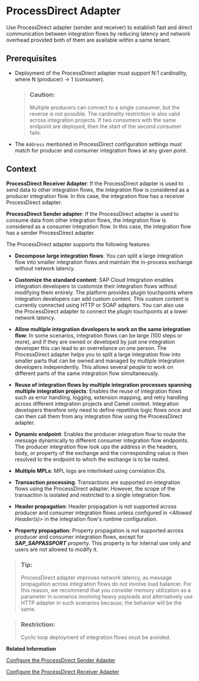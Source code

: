 <!-- loio74457187451f431298355fbbf807d086 -->

# ProcessDirect Adapter

Use ProcessDirect adapter \(sender and receiver\) to establish fast and direct communication between integration flows by reducing latency and network overhead provided both of them are available within a same tenant.



<a name="loio74457187451f431298355fbbf807d086__prereq_x5l_h55_4cb"/>

## Prerequisites

-   Deployment of the ProcessDirect adapter must support N:1 cardinality, where N \(producer\) → 1 \(consumer\).

    > ### Caution:  
    > Multiple producers can connect to a single consumer, but the reverse is not possible. The cardinality restriction is also valid across integration projects. If two consumers with the same endpoint are deployed, then the start of the second consumer fails.

-   The `Address` mentioned in ProcessDirect configuration settings must match for producer and consumer integration flows at any given point.




<a name="loio74457187451f431298355fbbf807d086__context_mqx_k55_4cb"/>

## Context

**ProcessDirect Receiver Adapter**: If the ProcessDirect adapter is used to send data to other integration flows, the integration flow is considered as a producer integration flow. In this case, the integration flow has a receiver ProcessDirect adapter.

**ProcessDirect Sender adapter**: If the ProcessDirect adapter is used to consume data from other integration flows, the integration flow is considered as a consumer integration flow. In this case, the integration flow has a sender ProcessDirect adapter.

The ProcessDirect adapter supports the following features:

-   **Decompose large integration flows**: You can split a large integration flow into smaller integration flows and maintain the in-process exchange without network latency.

-   **Customize the standard content**: SAP Cloud Integration enables integration developers to customize their integration flows without modifying them entirely. The platform provides plugin touchpoints where integration developers can add custom content. This custom content is currently connected using HTTP or SOAP adapters. You can also use the ProcessDirect adapter to connect the plugin touchpoints at a lower network latency.

-   **Allow multiple integration developers to work on the same integration flow**: In some scenarios, integration flows can be large \(100 steps or more\), and if they are owned or developed by just one integration developer this can lead to an overreliance on one person. The ProcessDirect adapter helps you to split a large integration flow into smaller parts that can be owned and managed by multiple integration developers independently. This allows several people to work on different parts of the same integration flow simultaneously.

-   **Reuse of integration flows by multiple integration processes spanning multiple integration projects**: Enables the reuse of integration flows such as error handling, logging, extension mapping, and retry handling across different integration projects and Camel context. Integration developers therefore only need to define repetitive logic flows once and can then call them from any integration flow using the ProcessDirect adapter.

-   **Dynamic endpoint**: Enables the producer integration flow to route the message dynamically to different consumer integration flow endpoints. The producer integration flow look ups the address in the headers, body, or property of the exchange and the corresponding value is then resolved to the endpoint to which the exchange is to be routed.

-   **Multiple MPLs**: MPL logs are interlinked using correlation IDs.

-   **Transaction processing**: Transactions are supported on integration flows using the ProcessDirect adapter. However, the scope of the transaction is isolated and restricted to a single integration flow.

-   **Header propagation**: Header propagation is not supported across producer and consumer integration flows unless configured in *<Allowed Header\(s\)\>* in the integration flow's runtime configuration.

-   **Property propagation**: Property propagation is not supported across producer and consumer integration flows, except for ***SAP\_SAPPASSPORT*** property. This property is for internal use only and users are not allowed to modify it.


> ### Tip:  
> ProcessDirect adapter improves network latency, as message propagation across integration flows do not involve load balancer. For this reason, we recommend that you consider memory utilization as a parameter in scenarios involving heavy payloads and alternatively use HTTP adapter in such scenarios because, the behavior will be the same.

> ### Restriction:  
> Cyclic loop deployment of integration flows must be avoided.

**Related Information**  


[Configure the ProcessDirect Sender Adapter](configure-the-processdirect-sender-adapter-e340d4c.md "You use the ProcessDirect sender adapter to establish fast and direct communication between integration flows by reducing latency and network overhead provided both of them are available within a same tenant.")

[Configure the ProcessDirect Receiver Adapter](configure-the-processdirect-receiver-adapter-5b7327d.md "You use the ProcessDirect receiver adapter to establish fast and direct communication between integration flows by reducing latency and network overhead provided both of them are available within a same tenant.")

